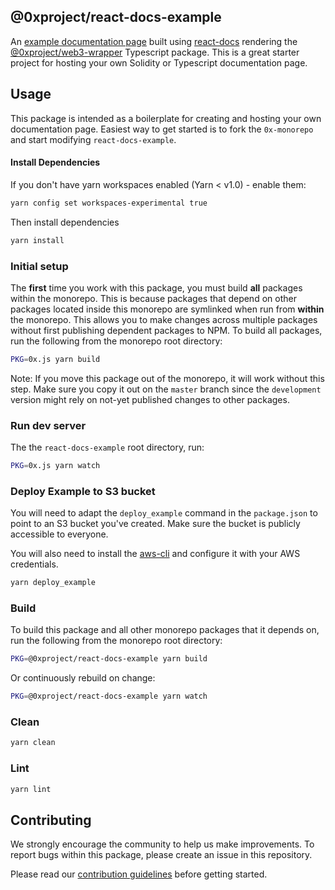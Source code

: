 ## @0xproject/react-docs-example

An [example documentation page](http://react-docs-example.s3-website-us-east-1.amazonaws.com/) built using [react-docs](https://github.com/0xProject/0x-monorepo/tree/development/packages/react-docs) rendering the [@0xproject/web3-wrapper](https://github.com/0xProject/0x-monorepo/tree/development/packages/web3-wrapper) Typescript package. This is a great starter project for hosting your own Solidity or Typescript documentation page.

## Usage

This package is intended as a boilerplate for creating and hosting your own documentation page. Easiest way to get started is to fork the `0x-monorepo` and start modifying `react-docs-example`.

#### Install Dependencies

If you don't have yarn workspaces enabled (Yarn < v1.0) - enable them:

```bash
yarn config set workspaces-experimental true
```

Then install dependencies

```bash
yarn install
```

### Initial setup

The **first** time you work with this package, you must build **all** packages within the monorepo. This is because packages that depend on other packages located inside this monorepo are symlinked when run from **within** the monorepo. This allows you to make changes across multiple packages without first publishing dependent packages to NPM. To build all packages, run the following from the monorepo root directory:

```bash
PKG=0x.js yarn build
```

Note: If you move this package out of the monorepo, it will work without this step. Make sure you copy it out on the `master` branch since the `development` version might rely on not-yet published changes to other packages.

### Run dev server

The the `react-docs-example` root directory, run:

```bash
PKG=0x.js yarn watch
```

### Deploy Example to S3 bucket

You will need to adapt the `deploy_example` command in the `package.json` to point to an S3 bucket you've created. Make sure the bucket is publicly accessible to everyone.

You will also need to install the [aws-cli](https://github.com/aws/aws-cli) and configure it with your AWS credentials.

```bash
yarn deploy_example
```

### Build

To build this package and all other monorepo packages that it depends on, run the following from the monorepo root directory:

```bash
PKG=@0xproject/react-docs-example yarn build
```

Or continuously rebuild on change:

```bash
PKG=@0xproject/react-docs-example yarn watch
```

### Clean

```bash
yarn clean
```

### Lint

```bash
yarn lint
```

## Contributing

We strongly encourage the community to help us make improvements. To report bugs within this package, please create an issue in this repository.

Please read our [contribution guidelines](../../CONTRIBUTING.md) before getting started.
